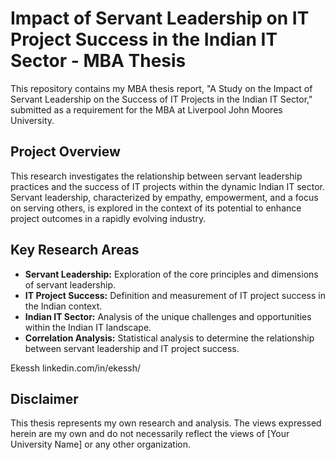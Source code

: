 # Impact of Servant Leadership on IT Project Success in the Indian IT Sector - MBA Thesis

This repository contains my MBA thesis report, "A Study on the Impact of Servant Leadership on the Success of IT Projects in the Indian IT Sector," submitted as a requirement for the MBA at Liverpool John Moores University.

## Project Overview

This research investigates the relationship between servant leadership practices and the success of IT projects within the dynamic Indian IT sector. Servant leadership, characterized by empathy, empowerment, and a focus on serving others, is explored in the context of its potential to enhance project outcomes in a rapidly evolving industry.

## Key Research Areas

* **Servant Leadership:** Exploration of the core principles and dimensions of servant leadership.
* **IT Project Success:** Definition and measurement of IT project success in the Indian context.
* **Indian IT Sector:** Analysis of the unique challenges and opportunities within the Indian IT landscape.
* **Correlation Analysis:** Statistical analysis to determine the relationship between servant leadership and IT project success.

Ekessh
linkedin.com/in/ekessh/

## Disclaimer

This thesis represents my own research and analysis. The views expressed herein are my own and do not necessarily reflect the views of [Your University Name] or any other organization.
